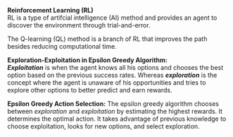  **Reinforcement Learning (RL)**<br/>
 RL is a type of artifcial intelligence (AI) method and provides an agent to discover the environment through trial-and-error.
 
 The Q-learning (QL) method is a branch of RL that improves the path besides reducing computational time.
 
**Exploration-Exploitation in Epsilon Greedy Algorithm:**<br/>
***Exploitation*** is when the agent knows all his options and chooses the best option based on the previous success rates. Whereas ***exploration*** is the concept where the agent is unaware of his opportunities and tries to explore other options to better predict and earn rewards.

**Epsilon Greedy Action Selection:** The epsilon greedy algorithm chooses between *exploration* and *exploitation* by estimating the highest rewards. It determines the optimal action. It takes advantage of previous knowledge to choose exploitation, looks for new options, and select exploration.


